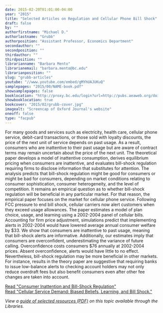 ```yaml
---
date: 2015-02-20T01:01:00-04:00
year: "2015"
title: "Selected Articles on Regulation and Cellular Phone Bill Shock"
draft: false
by: ""
authorfirstname: "Michael D."
authorlastname: "Grubb"
authorposition: "Assistant Professor, Economics Department"
secondauthor: ""
secondposition: ""
thirdauthor: ""
thirdposition: ""
librarianname: "Barbara Mento"
librarianemail: "barbara.mento@bc.edu"
librarianposition: ""
slug: "grubb-articles"
youtube: "//www.youtube.com/embed/gMYhUAJUKuQ"
samplepages: "2015/00/NAME-book.pdf"
showsamplepages: false
booklocation: "http://proxy.bc.edu/login?url=http://pubs.aeaweb.org/doi/pdfplus/10.1257/aer.20120283"
showbooklocation: true
bookcover: "2015/02/grubb-cover.jpg"
imagealt: "Screencap of Oxford Journal's website"
oneoff: false
type: "facpub"
---
```


For many goods and services such as electricity, health care, cellular phone service, debit-card transactions, or those sold with loyalty discounts, the price of the next unit of service depends on past usage. As a result, consumers who are inattentive to their past usage but are aware of contract terms may remain uncertain about the price of the next unit. The theoretical paper develops a model of inattentive consumption, derives equilibrium pricing when consumers are inattentive, and evaluates bill-shock regulation requiring firms to disclose information that substitutes for attention. The analysis predicts that bill-shock regulation might be good for consumers or might be bad for consumers, depending on market conditions relating to consumer sophistication, consumer heterogeneity, and the level of competition. It remains an empirical question as to whether bill-shock regulation will be beneficial in any particular market. For that reason, the empirical paper focuses on the market for cellular phone service. Following FCC pressure to end bill shock, cellular carriers now alert customers when they exceed usage allowances. The paper estimates a model of plan choice, usage, and learning using a 2002-2004 panel of cellular bills. Accounting for firm price adjustment, simulations predict that implementing alerts in 2002-2004 would have lowered average annual consumer welfare by $33. We show that consumers are inattentive to past usage, meaning that bill-shock alerts are informative. Additionally, our estimates imply that consumers are overconfident, underestimating the variance of future calling. Overconfidence costs consumers $76 annually at 2002-2004 prices. Absent overconfidence, alerts would have little to no effect. Nevertheless, bill-shock regulation may be more beneficial in other markets. For instance, results in the theory paper are suggestive that requiring banks to issue low-balance alerts to checking account holders may not only reduce overdraft fees but also benefit consumers even after other fee changes are taken into account.

<p><a href="http://dx.doi.org.proxy.bc.edu/10.1093/restud/rdu024">Read "Consumer Inattention and Bill-Shock Regulation"</a> <br />
<a href="http://proxy.bc.edu/login?url=http://pubs.aeaweb.org/doi/pdfplus/10.1257/aer.20120283">Read "Cellular Service Demand: Biased Beliefs, Learning, and Bill Shock."</a></p>

<em>View a <a href="http://library.bc.edu/theme/img/facpub/2015/02/grubb-guide.pdf">guide of selected resources (PDF)</a> on this topic available through the Libraries. </em>
